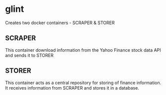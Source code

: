 # glint

Creates two docker containers - SCRAPER & STORER

## SCRAPER

This container download information from the Yahoo Finance stock data API and sends it 
to STORER

## STORER

This container acts as a central repository for storing of finance information. It
receives information from SCRAPER and stores it in a database.
